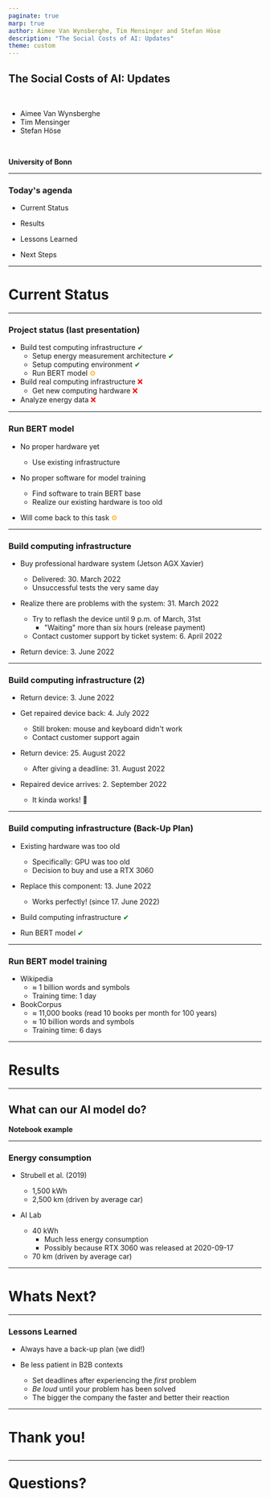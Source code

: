 ```yaml
---
paginate: true
marp: true
author: Aimee Van Wynsberghe, Tim Mensinger and Stefan Höse
description: "The Social Costs of AI: Updates"
theme: custom
---
```


<!-- ===================================================================================
# TITLE PAGE
==================================================================================== -->

<!-- paginate: false -->
## The Social Costs of AI: Updates

<br/>

- Aimee Van Wynsberghe
- Tim Mensinger
- Stefan Höse

<br/>

**University of Bonn**

---
<!-- paginate: true -->
### Today's agenda

- Current Status

- Results

- Lessons Learned

- Next Steps

---
<!-- paginate: false -->
<!-- _class: lead -->
# Current Status

---
### Project status (last presentation)

- Build test computing infrastructure <span style="color: green;">&#10004;</span>
    - Setup energy measurement architecture <span style="color: green;">&#10004;</span>
    - Setup computing environment <span style="color: green;">&#10004;</span>
    - Run BERT model <span style="color: orange;">&#9881;</span>
- Build real computing infrastructure <span style="color: red;">&#10060;</span>
    - Get new computing hardware <span style="color: red;">&#10060;</span>
- Analyze energy data <span style="color: red;">&#10060;</span>


---
### Run BERT model

- No proper hardware yet
    - Use existing infrastructure

- No proper software for model training
    - Find software to train BERT base
    - Realize our existing hardware is too old

- Will come back to this task <span style="color: orange;">&#9881;</span>

---
### Build computing infrastructure

- Buy professional hardware system (Jetson AGX Xavier)
    - Delivered: 30. March 2022
    - Unsuccessful tests the very same day

- Realize there are problems with the system: 31. March 2022
    - Try to reflash the device until 9 p.m. of March, 31st
        - "Waiting" more than six hours (release payment)
    - Contact customer support by ticket system: 6. April 2022

- Return device: 3. June 2022

---
### Build computing infrastructure (2)

- Return device: 3. June 2022

- Get repaired device back: 4. July 2022
    - Still broken: mouse and keyboard didn't work
    - Contact customer support again

- Return device: 25. August 2022
    * After giving a deadline: 31. August 2022

- Repaired device arrives: 2. September 2022
    - It kinda works! &#x1F389;

---
### Build computing infrastructure (Back-Up Plan)

- Existing hardware was too old
    - Specifically: GPU was too old
    - Decision to buy and use a RTX 3060

- Replace this component: 13. June 2022
    - Works perfectly! (since 17. June 2022)

- Build computing infrastructure <span style="color: green;">&#10004;</span>

- Run BERT model <span style="color: green;">&#10004;</span>

---
### Run BERT model training

- Wikipedia
    - $\approx$ 1 billion words and symbols
    - Training time: 1 day
- BookCorpus
    - $\approx$ 11,000 books (read 10 books per month for 100 years)
    - $\approx$ 10 billion words and symbols
    - Training time: 6 days

---
<!-- paginate: false -->
<!-- _class: lead -->
# Results

---
<!-- paginate: false -->
<!-- _class: lead -->
## What can our AI model do?

**Notebook example**

---
### Energy consumption

- Strubell et al. (2019)
    - 1,500 kWh
    - 2,500 km (driven by average car)
    
- AI Lab
    - 40 kWh
        - Much less energy consumption
        * Possibly because RTX 3060 was released at 2020-09-17
    - 70 km (driven by average car)

---
<!-- paginate: false -->
<!-- _class: lead -->
# Whats Next?

---
### Lessons Learned

- Always have a back-up plan (we did!)

- Be less patient in B2B contexts
    * Set deadlines after experiencing the _first_ problem
    * _Be loud_ until your problem has been solved
    * The bigger the company the faster and better their reaction

---
<!-- paginate: false -->
<!-- _class: lead -->
# Thank you! <br/><hr/>Questions?

